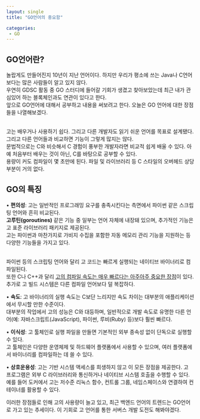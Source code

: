 ```yaml
---
layout: single
title: "GO언어의 중요함"

categories:
 - GO
---  
```


## GO언어란?
놀랍게도 만들어진지 10년이 지난 언어이다. 하지만 우리가 평소에 쓰는 Java나 C언어보다는 많은 사람들이 알고 있지 않다. <br>
우연히 GDSC 활동 중 GO 스터디에 들어갈 기회가 생겼고 찾아보았는데 최근 내가 관심있어 하는 블록체인과도 연관이 있다고 한다. <br>
앞으로 GO언어에 대해서 공부하고 내용을 써보려고 한다. 오늘은 GO 언어에 대한 장점들을 나열해보겠다. <br> <br>

고는 배우거나 사용하기 쉽다. 그리고 다른 개발자도 읽기 쉬운 언어를 목표로 설계됐다. 그리고 다른 언어들과 비교하면 기능이 그렇게 많지는 않다. <br>
문법적으로는 C와 비슷해서 C 경험이 풍부한 개발자라면 비교적 쉽게 배울 수 있다. 아예 처음부터 배우는 것이 아닌, C를 바탕으로 공부할 수 있다. <br>
용량이 커도 컴파일이 몇 초만에 된다. 파일 및 라이브러리 등 C 스타일의 오버헤드 상당 부분이 거의 없다. <br>

## GO의 특징
• **편의성**: 고는 일반적인 프로그래밍 요구를 충족시킨다는 측면에서 파이썬 같은 스크립팅 언어와 흔히 비교된다. <br>
**고루틴(goroutines)** 같은 기능 중 일부는 언어 자체에 내장돼 있으며, 추가적인 기능은 고 표준 라이브러리 패키지로 제공된다. <br>
고는 파이썬과 마찬가지로 가비지 수집을 포함한 자동 메모리 관리 기능을 지원하는 등 다양한 기능들을 가지고 있다. <br> <br>

파이썬 등의 스크립팅 언어와 달리 고 코드는 빠르게 실행되는 네이티브 바이너리로 컴파일된다. <br>
또한 C나 C++과 달리 <U>고의 컴파일 속도는 매우 빠르다는 아주아주 중요한 장점</U>이 있다. 추가로 고 빌드 시스템은 다른 컴파일 언어보다 덜 복잡하다. <br>

• **속도**: 고 바이너리의 실행 속도는 C보단 느리지만 속도 차이는 대부분의 애플리케이션에서 무시할 만한 수준이다. <br>
대부분의 작업에서 고의 성능은 C와 대등하며, 일반적으로 개발 속도로 유명한 다른 언어(예: 자바스크립트(JavaScript), 파이썬, 루비(Ruby) 등)보다 훨씬 빠르다. <br>

• **이식성**: 고 툴체인로 실행 파일을 만들면 기본적인 외부 종속성 없이 단독으로 실행할 수 있다. <br>
고 툴체인은 다양한 운영체제 및 하드웨어 플랫폼에서 사용할 수 있으며, 여러 플랫폼에서 바이너리를 컴파일하는 데 쓸 수 있다. <br>

• **상호운용성**: 고는 기반 시스템 액세스를 희생하지 않고 이 모든 장점을 제공한다. 고 프로그램은 외부 C 라이브러리와 통신하거나 네이티브 시스템 호출을 수행할 수 있다. <br> 
예를 들어 도커에서 고는 저수준 리눅스 함수, 컨트롤 그룹, 네임스페이스와 연결하여 컨테이너를 활용할 수 있다. <br>

이러한 장점들로 인해 고의 사용량이 늘고 있고, 최근 백엔드 언어의 트렌드는 GO언어로 가고 있는 추세이다. 이 기회로 고 언어를 통한 서버스 개발 도전도 해봐야겠다. <br>
